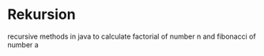 # Rekursion
recursive methods in java to calculate factorial of number n and fibonacci of number a 
